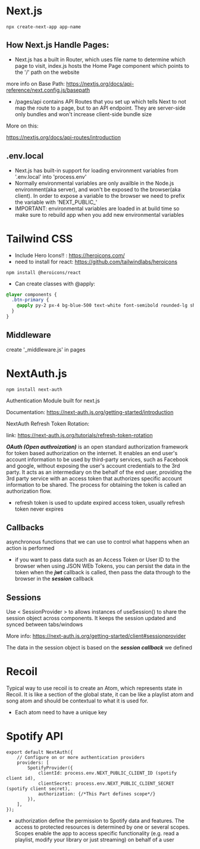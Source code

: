 # Next.js
````
npx create-next-app app-name
````
## How Next.js Handle Pages:
- Next.js has a built in Router, which uses file name to determine which page to visit, index.js hosts the Home Page component which points to the '/' path on the website

more info on Base Path:
https://nextjs.org/docs/api-reference/next.config.js/basepath

- /pages/api contains API Routes that you set up which tells Next to not map the route to a page, but to an API endpoint. They are server-side only bundles and won't increase client-side bundle size

More on this:

https://nextjs.org/docs/api-routes/introduction

## .env.local
- Next.js has built-in support for loading environment variables from '.env.local' into 'process.env'
- Normally environmental variables are only availble in the Node.js environment(aka server), and won't be exposed to the browser(aka client). In order to expose a variable to the browser we need to prefix the variable with 'NEXT_PUBLIC_'
- IMPORTANT: environmental variables are loaded in at build time so make sure to rebuild app when you add new environmental variables
# Tailwind CSS
- Include Hero Icons!! : https://heroicons.com/
- need to install for react: https://github.com/tailwindlabs/heroicons
````
npm install @heroicons/react
````
- Can create classes with @apply:
```css
@layer components {
  .btn-primary {
    @apply py-2 px-4 bg-blue-500 text-white font-semibold rounded-lg shadow-md hover:bg-blue-700 focus:outline-none focus:ring-2 focus:ring-blue-400 focus:ring-opacity-75;
  }
}

```

## Middleware
create '_middleware.js' in pages
# NextAuth.js
```
npm install next-auth
```
Authentication Module built for next.js

Documentation: https://next-auth.js.org/getting-started/introduction

NextAuth Refresh Token Rotation:

link: https://next-auth.js.org/tutorials/refresh-token-rotation

***OAuth (Open authroization)*** is an open standard authorization framework for token based authorization on the internet. It enables an end user's account information to be used by third-party services, such as Facebook and google, without exposing the user's account credentials to the 3rd party. It acts as an intermediary on the behalf of the end user, providing the 3rd party service with an access token that authorizes specific account information to be shared. The process for obtaining the token is called an authorization flow.
- refresh token is used to update expired access token, usually refresh token never expires

## Callbacks
asynchronous functions that we can use to control what happens when an action is performed
- if you want to pass data such as an Access Token or User ID to the browser when using JSON WEb Tokens, you can persist the data in the token when the ***jwt*** callback is called, then pass the data through to the browser in the ***session*** callback

## Sessions
Use < SessionProvider > to allows instances of useSession() to share the session object across components. It keeps the session updated and synced between tabs/windows

More info: https://next-auth.js.org/getting-started/client#sessionprovider

The data in the session object is based on the ***session callback*** we defined 

# Recoil
Typical way to use recoil is to create an Atom, which represents state in Recoil. It is like a section of the global state, it can be like a playlist atom and song atom and should be contextual to what it is used for.
- Each atom need to have a unique key
# Spotify API
```
export default NextAuth({
    // Configure on or more authentication providers
    providers: [
        SpotifyProvider({
            clientId: process.env.NEXT_PUBLIC_CLIENT_ID (spotify client id),
            clientSecret: process.env.NEXT_PUBLIC_CLIENT_SECRET (spotify client secret),
            authorization: {/*This Part defines scope*/}
        }),
    ],
});
```
- authorization define the permission to Spotify data and features. The access to protected resources is determined by one or several scopes. Scopes enable the app to access specific functionality (e.g. read a playlist, modify your library or just streaming) on behalf of a user
